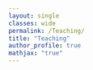 ```yaml
---
layout: single
classes: wide
permalink: /Teaching/
title: "Teaching"
author_profile: true
mathjax: "true"
---
```


